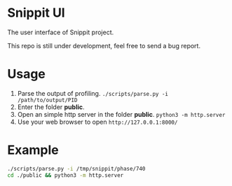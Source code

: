 # Snippit UI
The user interface of Snippit project.

This repo is still under development, feel free to send a bug report.

# Usage
1) Parse the output of profiling. `./scripts/parse.py -i /path/to/output/PID`
2) Enter the folder __public__.
3) Open an simple http server in the folder __public__. `python3 -m http.server`
4) Use your web browser to open `http://127.0.0.1:8000/`

# Example
``` bash
./scripts/parse.py -i /tmp/snippit/phase/740
cd ./public && python3 -m http.server
```

